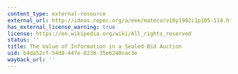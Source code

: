 ```yaml
---
content_type: external-resource
external_url: http://ideas.repec.org/a/eee/mateco/v10y1982i1p105-114.html
has_external_license_warning: true
license: https://en.wikipedia.org/wiki/All_rights_reserved
status: ''
title: The Value of Information in a Sealed-Bid Auction
uid: b4da52cf-54d8-447e-8238-35e6240cac3e
wayback_url: ''
---
```

